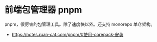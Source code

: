 # 前端包管理器 pnpm

pnpm，很厉害的包管理工具。除了速度快以外。还支持 monorepo 单仓架构。

- https://notes.ruan-cat.com/pnpm/#使用-corepack-安装
